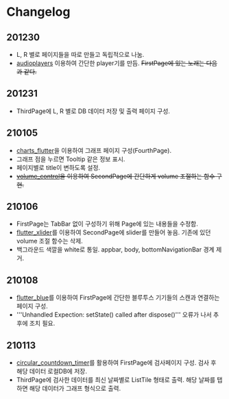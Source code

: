 # Changelog

## 201230
- L, R 별로 페이지들을 따로 만들고 독립적으로 나눔.
- [audioplayers](https://pub.dev/packages/audioplayers) 이용하여 간단한 player기를 만듬. ~~FirstPage에 있는 노래는 다음과 같다.~~

## 201231
- ThirdPage에 L, R 별로 DB 데이터 저장 및 출력 페이지 구성.

## 210105
- [charts_flutter](https://pub.dev/packages/charts_flutter)을 이용하여 그래프 페이지 구성(FourthPage).
- 그래프 점을 누르면 Tooltip 같은 정보 표시.
- 페이지별로 title이 변하도록 설정.
- ~~[volume_control](https://pub.dev/packages/volume_control)을 이용하여 SecondPage에 간단하게 volume 조절하는 함수 구현.~~

## 210106
- FirstPage는 TabBar 없이 구성하기 위해 Page에 있는 내용들을 수정함.
- [flutter_xlider](https://pub.dev/packages/flutter_xlider)를 이용하여 SecondPage에 slider를 만들어 놓음. 기존에 있던 volume 조절 함수는 삭제.
- 백그라운드 색깔을 white로 통일. appbar, body, bottomNavigationBar 경계 제거.

## 210108
- [flutter_blue](https://pub.dev/packages/flutter_blue)를 이용하여 FirstPage에 간단한 블루투스 기기들의 스캔과 연결하는 페이지 구성.
- '''Unhandled Expection: setState() called after dispose()''' 오류가 나서 추후에 조치 필요.

## 210113
- [circular_countdown_timer](https://pub.dev/packages/circular_countdown_timer)를 활용하여 FirstPage에 검사페이지 구성. 검사 후 해당 데이터 로컬DB에 저장.
- ThirdPage에 검사한 데이터를 최신 날짜별로 ListTile 형태로 출력. 해당 날짜를 탭하면 해당 데이터가 그래프 형식으로 출력.